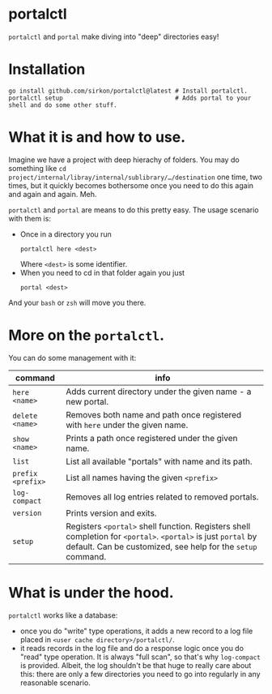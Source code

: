 # portalctl

`portalctl` and `portal` make diving into "deep" directories easy!

# Installation

```shell
go install github.com/sirkon/portalctl@latest # Install portalctl.
portalctl setup                               # Adds portal to your shell and do some other stuff.
```

# What it is and how to use.

Imagine we have a project with deep hierachy of folders. You may do something like 
`cd project/internal/libray/internal/sublibrary/…/destination` one time, two times, but it quickly becomes
bothersome once you need to do this again and again and again. Meh.

`portalctl` and `portal` are means to do this pretty easy. The usage scenario with them is:

- Once in a directory you run
  ```shell
  portalctl here <dest> 
  ```
  Where `<dest>` is some identifier.
- When you need to cd in that folder again you just
  ```shell
  portal <dest>
  ```
And your `bash` or `zsh` will move you there.

# More on the `portalctl`.

You can do some management with it:

| command           | info                                                                                                                                                                         |
|-------------------|------------------------------------------------------------------------------------------------------------------------------------------------------------------------------|
| `here <name>`     | Adds current directory under the given name - a new portal.                                                                                                                  |
| `delete <name>`   | Removes both name and path once registered with `here` under the given name.                                                                                                 |
| `show <name>`     | Prints a path once registered under the given name.                                                                                                                          |
| `list`            | List all available "portals" with name and its path.                                                                                                                         |
| `prefix <prefix>` | List all names having the given `<prefix>`                                                                                                                                   |
| `log-compact`     | Removes all log entries related to removed portals.                                                                                                                          |
| `version`         | Prints version and exits.                                                                                                                                                    |
| `setup`           | Registers `<portal>` shell function. Registers shell completion for `<portal>`. `<portal>` is just `portal` by default. Can be customized, see help for the `setup` command. |

# What is under the hood.

`portalctl` works like a database: 

- once you do "write" type operations, it adds a new record to a log file placed in `<user cache directory>/portalctl/`.
- it reads records in the log file and do a response logic once you do "read" type operation. It is always "full scan",
 so that's why `log-compact` is provided. Albeit, the log shouldn't be that huge to really care about this: there are
 only a few directories you need to go into regularly in any reasonable scenario.
